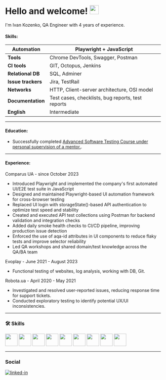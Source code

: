 # Hello and welcome! <img src="https://media.giphy.com/media/hvRJCLFzcasrR4ia7z/giphy.gif" width="29px">

I'm Ivan Kozenko, QA Engineer with 4 years of experience. 

#### Skills:

| **Automation**     | Playwright + JavaScript                           |
| ------------------ | ------------------------------------------------- |
| **Tools**          | Chrome DevTools, Swagger, Postman                 |
| **CI tools**       | GIT, Octopus, Jenkins                             |
| **Relational DB**  | SQL, Adminer                                      |
| **Issue trackers** | Jira, TestRail                                    |
| **Networks**       | HTTP, Client-server architecture, OSI model       |
| **Documentation**  | Test cases, checklists, bug reports, test reports |
| **English**        | Intermediate                                      |



---

#### Education:
<ul>
 <li>Successfully completed <a target="_blank" href="https://ilarionhalushka.github.io/certificates/Ivan-Kozenko#certificate-of-completion">Advanced Software Testing Course under personal supervision of a mentor.</a>.</li>
</ul>

---

#### Experience:

Comparus UA - since October 2023 
* Introduced Playwright and implemented the company's first automated UI/E2E test suite in JavaScript
* Designed and maintained Playwright-based UI automation framework for cross-browser testing
* Replaced UI login with storageState()-based API authentication to optimize test speed and stability
* Created and executed API test collections using Postman for backend validation and integration checks
* Added daily smoke health checks to CI/CD pipeline, improving production issue detection
* Enforced the use of aqa-id attributes in UI components to reduce flaky tests and improve selector reliability
* Led QA workshops and shared domain/test knowledge across the QA/BA team

Evoplay - June 2021 - August 2023
* Functional testing of websites, log analysis, working with DB, Git.
  
Robota.ua - April 2020 - May 2021
* Investigated and resolved user-reported issues, reducing response time for support tickets.
* Conducted exploratory testing to identify potential UX/UI inconsistencies.


---

### :hammer_and_wrench: Skills

<div>

 <img src="https://user-images.githubusercontent.com/113934709/221174283-ce51f794-02f2-4c91-b24a-eb1e7e026f8a.png" width="40" height="40"/>
 <img src="https://user-images.githubusercontent.com/113934709/221174303-52d1a2ee-047e-4b0a-88fc-97164157d699.png" width="40" height="40"/>
 <img src="https://user-images.githubusercontent.com/113934709/221174306-e6c1f52f-4411-43a6-842f-a21dfa1dcc03.png" width="40" height="40"/>
 <img src="https://user-images.githubusercontent.com/113934709/221174291-e6daa64b-54dd-4ea3-b05f-c63a095856b1.png" width="40" height="40"/>
 <img src="https://user-images.githubusercontent.com/113934709/221174302-3f5e4665-0ef5-4320-90ca-93df9f79bf0d.png" width="40" height="40"/>
 <img src="https://user-images.githubusercontent.com/113934709/221174305-4eff79ea-7a1f-4bf4-b952-8d0c7237d225.png" width="40" height="40"/>
 <img src="https://user-images.githubusercontent.com/113934709/221174290-80c8e1f9-3aa8-4925-bdc3-d20edfa8c5e6.png" width="40" height="40"/>
 <img src="https://user-images.githubusercontent.com/113934709/221174296-dda7d004-2d2c-47c4-8eda-1b873c7272ee.png" width="40" height="40"/>
 <img src="https://user-images.githubusercontent.com/113934709/221174308-6129d0f4-6d48-47ce-8087-6d80e4cdc629.png" width="40" height="40"/>

 ---
 
</div>

### Social

<div id="badges">

[![linked-in](https://img.shields.io/badge/LinkedIn-0077B5?style=for-the-badge&logo=LinkedIn&logoColor=white)](https://www.linkedin.com/in/ivan-kozenko-qa/)

